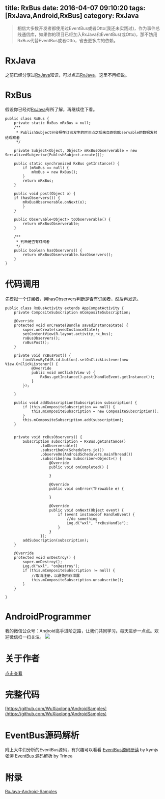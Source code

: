 title: RxBus
date: 2016-04-07 09:10:20
tags: [RxJava,Android,RxBus]
category: RxJava
---

> 相信大多数开发者都使用过EventBus或者Otto(我还未实践过)，作为事件总线通信库，如果你的项目已经加入RxJava和EventBus(或Otto)，那不妨用RxBus代替EventBus或者Otto，省去更多库的依赖。

# RxJava
之前已经分享过[RxJava](http://wuxiaolong.me/2016/01/18/rxjava/)知识，可以点击[RxJava](http://wuxiaolong.me/2016/01/18/rxjava/)，这里不再细说。

# RxBus 
假设你已经对[RxJava](http://wuxiaolong.me/2016/01/18/rxjava/)有所了解，再继续往下看。
<!--more-->
```
public class RxBus {
    private static RxBus mRxBus = null;
    /**
     * PublishSubject只会把在订阅发生的时间点之后来自原始Observable的数据发射给观察者
     */

    private Subject<Object, Object> mRxBusObserverable = new SerializedSubject<>(PublishSubject.create());

    public static synchronized RxBus getInstance() {
        if (mRxBus == null) {
            mRxBus = new RxBus();
        }
        return mRxBus;
    }

    public void post(Object o) {
    if (hasObservers()) {
        mRxBusObserverable.onNext(o);
		}
    }

    public Observable<Object> toObserverable() {
        return mRxBusObserverable;
    }

    /**
     * 判断是否有订阅者
     */
    public boolean hasObservers() {
        return mRxBusObserverable.hasObservers();
    }
}
```
# 代码调用
先模拟一个订阅者，用hasObservers判断是否有订阅者，然后再发送。
```
public class RxBusActivity extends AppCompatActivity {
    private CompositeSubscription mCompositeSubscription;

    @Override
    protected void onCreate(Bundle savedInstanceState) {
        super.onCreate(savedInstanceState);
        setContentView(R.layout.activity_rx_bus);
        rxBusObservers();
        rxBusPost();
    }

    private void rxBusPost() {
        findViewById(R.id.button).setOnClickListener(new View.OnClickListener() {
            @Override
            public void onClick(View v) {
                RxBus.getInstance().post(HandleEvent.getInstance());
            }
        });

    }

    public void addSubscription(Subscription subscription) {
        if (this.mCompositeSubscription == null) {
            this.mCompositeSubscription = new CompositeSubscription();
        }
        this.mCompositeSubscription.add(subscription);
    }


    private void rxBusObservers() {
        Subscription subscription = RxBus.getInstance()
                .toObserverable()
                .subscribeOn(Schedulers.io())
                .observeOn(AndroidSchedulers.mainThread())
                .subscribe(new Subscriber<Object>() {
                    @Override
                    public void onCompleted() {

                    }

                    @Override
                    public void onError(Throwable e) {

                    }

                    @Override
                    public void onNext(Object event) {
                        if (event instanceof HandleEvent) {
                            //do something
                            Log.d("wxl", "rxBusHandle");
                        }
                    }
                });
        addSubscription(subscription);
    }

    @Override
    protected void onDestroy() {
        super.onDestroy();
        Log.d("wxl", "onDestroy");
        if (this.mCompositeSubscription != null) {
		    //取消注册，以避免内存泄露
            this.mCompositeSubscription.unsubscribe();
        }
    }

}
```

# AndroidProgrammer
我的微信公众号：Android高手进阶之路，让我们共同学习，每天进步一点点。欢迎微信扫一扫关注。
![](http://7q5c2h.com1.z0.glb.clouddn.com/qrcode_AndroidProgrammer.jpg)

# 关于作者
[点击查看](http://wuxiaolong.me/about/)

# 完整代码
[https://github.com/WuXiaolong/AndroidSamples](https://github.com/WuXiaolong/AndroidSamples)

# EventBus源码解析
附上大牛们分析的EventBus源码，有兴趣可以看看
[EventBus源码研读](http://kymjs.com/code/2015/12/12/01/) by kymjs张涛
[EventBus 源码解析](http://a.codekk.com/detail/Android/Trinea/EventBus%20%E6%BA%90%E7%A0%81%E8%A7%A3%E6%9E%90) by Trinea


# 附录
[RxJava-Android-Samples](https://github.com/kaushikgopal/RxJava-Android-Samples/blob/master/app/src/main/java/com/morihacky/android/rxjava/rxbus/RxBus.java)




